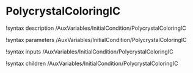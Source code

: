 <!-- MOOSE Documentation Stub: Remove this when content is added. -->

# PolycrystalColoringIC

!syntax description /AuxVariables/InitialCondition/PolycrystalColoringIC

!syntax parameters /AuxVariables/InitialCondition/PolycrystalColoringIC

!syntax inputs /AuxVariables/InitialCondition/PolycrystalColoringIC

!syntax children /AuxVariables/InitialCondition/PolycrystalColoringIC
